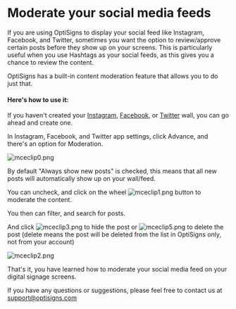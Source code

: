 # Moderate your social media feeds

If you are using OptiSigns to display your social feed like Instagram, Facebook, and Twitter, sometimes you want the option to review/approve certain posts before they show up on your screens. This is particularly useful when you use Hashtags as your social feeds, as this gives you a chance to review the content.

OptiSigns has a built-in content moderation feature that allows you to do just that.

#### **Here's how to use it:**

If you haven't created your [Instagram](https://support.optisigns.com/hc/en-us/articles/360016388733), [Facebook](https://support.optisigns.com/hc/en-us/articles/360023848334), or [Twitter](https://support.optisigns.com/hc/en-us/articles/360016375473) wall, you can go ahead and create one.

In Instagram, Facebook, and Twitter app settings, click Advance, and there's an option for Moderation.

![mceclip0.png](https://support.optisigns.com/hc/article_attachments/4403008439571)

By default "Always show new posts" is checked, this means that all new posts will automatically show up on your wall/feed.

You can uncheck, and click on the wheel ![mceclip1.png](https://support.optisigns.com/hc/article_attachments/4403015754515) button to moderate the content.

You then can filter, and search for posts.

And click ![mceclip3.png](https://support.optisigns.com/hc/article_attachments/4403015850387) to hide the post or ![mceclip5.png](https://support.optisigns.com/hc/article_attachments/4403008606995) to delete the post (delete means the post will be deleted from the list in OptiSigns only, not from your account)

![mceclip2.png](https://support.optisigns.com/hc/article_attachments/4403015839379)

That's it, you have learned how to moderate your social media feed on your digital signage screens.

If you have any questions or suggestions, please feel free to contact us at [support@optisigns.com](mailto:support@optisigns.com)